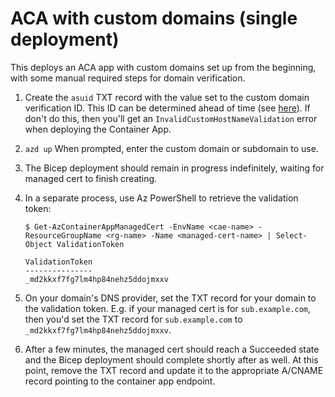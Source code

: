 # ACA with custom domains (single deployment)

This deploys an ACA app with custom domains set up from the beginning, with some manual required steps for domain verification. 

1. Create the `asuid` TXT record with the value set to the custom domain verification ID. This ID can be determined ahead of time (see [here](https://github.com/microsoft/azure-container-apps/issues/1395#issuecomment-3100424115)). If don't do this, then you'll get an `InvalidCustomHostNameValidation` error when deploying the Container App.
2. `azd up`
    When prompted, enter the custom domain or subdomain to use.
3. The Bicep deployment should remain in progress indefinitely, waiting for managed cert to finish creating.
4. In a separate process, use Az PowerShell to retrieve the validation token:

	```
	$ Get-AzContainerAppManagedCert -EnvName <cae-name> -ResourceGroupName <rg-name> -Name <managed-cert-name> | Select-Object ValidationToken
	
	ValidationToken
	---------------
	_md2kkxf7fg7lm4hp84nehz5ddojmxxv
	```

5. On your domain's DNS provider, set the TXT record for your domain to the validation token. E.g. if your managed cert is for `sub.example.com`, then you'd set the TXT record for `sub.example.com` to `_md2kkxf7fg7lm4hp84nehz5ddojmxxv`.

6. After a few minutes, the managed cert should reach a Succeeded state and the Bicep deployment should complete shortly after as well. At this point, remove the TXT record and update it to the appropriate A/CNAME record pointing to the container app endpoint.
